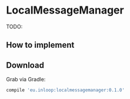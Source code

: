 LocalMessageManager
================

TODO:

How to implement
--------


Download
--------

Grab via Gradle:
```groovy
compile 'eu.inloop:localmessagemanager:0.1.0'
```
